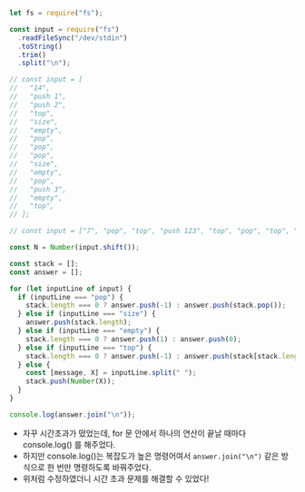 ```js
let fs = require("fs");

const input = require("fs")
  .readFileSync("/dev/stdin")
  .toString()
  .trim()
  .split("\n");

// const input = [
//   "14",
//   "push 1",
//   "push 2",
//   "top",
//   "size",
//   "empty",
//   "pop",
//   "pop",
//   "pop",
//   "size",
//   "empty",
//   "pop",
//   "push 3",
//   "empty",
//   "top",
// ];

// const input = ["7", "pop", "top", "push 123", "top", "pop", "top", "pop"];

const N = Number(input.shift());

const stack = [];
const answer = [];

for (let inputLine of input) {
  if (inputLine === "pop") {
    stack.length === 0 ? answer.push(-1) : answer.push(stack.pop());
  } else if (inputLine === "size") {
    answer.push(stack.length);
  } else if (inputLine === "empty") {
    stack.length === 0 ? answer.push(1) : answer.push(0);
  } else if (inputLine === "top") {
    stack.length === 0 ? answer.push(-1) : answer.push(stack[stack.length - 1]);
  } else {
    const [message, X] = inputLine.split(" ");
    stack.push(Number(X));
  }
}

console.log(answer.join("\n"));
```

- 자꾸 시간초과가 떴었는데, for 문 안에서 하나의 연산이 끝날 때마다 console.log() 를 해주었다.
- 하지만 console.log()는 복잡도가 높은 명령어여서 `answer.join("\n")` 같은 방식으로 한 번만 명령하도록 바꿔주었다.
- 위처럼 수정하였더니 시간 초과 문제를 해결할 수 있었다!
